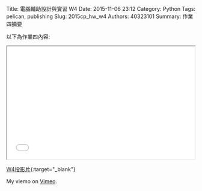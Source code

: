 Title: 電腦輔助設計與實習  W4
Date: 2015-11-06 23:12
Category: Python
Tags: pelican, publishing
Slug: 2015cp_hw_w4
Authors: 40323101
Summary: 作業四摘要

以下為作業四內容:

<iframe src="40323101_cp_w4_p.html" width="500" height="300"></iframe>

[W4投影片](40323101_cp_w4_p.html){:target="_blank"}



My  viemo</a> on <a href="https://vimeo.com/home/myvideos">Vimeo</a>.</p>